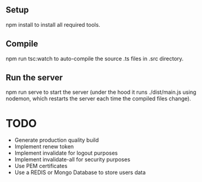 ## Setup

npm install to install all required tools.

## Compile

npm run tsc:watch to auto-compile the source .ts files in .src directory.

## Run the server

npm run serve to start the server (under the hood it runs ./dist/main.js using nodemon, which restarts the server each time the compiled files change).

# TODO

- Generate production quality build
- Implement renew token
- Implement invalidate for logout purposes
- Implement invalidate-all for security purposes
- Use PEM certificates
- Use a REDIS or Mongo Database to store users data

